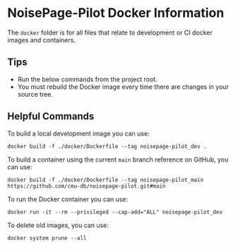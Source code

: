 # NoisePage-Pilot Docker Information

The `docker` folder is for all files that relate to development or CI docker images and containers.

## Tips

- Run the below commands from the project root.
- You must rebuild the Docker image every time there are changes in your source tree.

## Helpful Commands

To build a local development image you can use:

```docker build -f ./docker/Dockerfile --tag noisepage-pilot_dev .```

To build a container using the current `main` branch reference on GitHub, you can use:

```docker build -f ./docker/Dockerfile --tag noisepage-pilot_main https://github.com/cmu-db/noisepage-pilot.git#main```

To run the Docker container you can use:

```docker run -it --rm --privileged --cap-add="ALL" noisepage-pilot_dev```

To delete old images, you can use:

```docker system prune --all```
